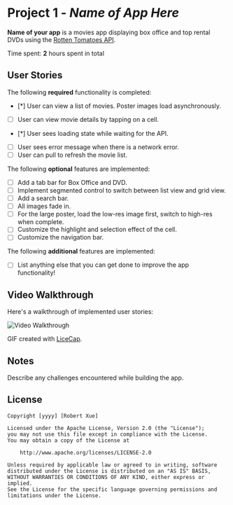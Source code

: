 # Project 1 - *Name of App Here*

**Name of your app** is a movies app displaying box office and top rental DVDs using the [Rotten Tomatoes API](http://developer.rottentomatoes.com/docs/read/JSON).

Time spent: **2** hours spent in total

## User Stories

The following **required** functionality is completed:

- [\*] User can view a list of movies. Poster images load asynchronously.
- [ ] User can view movie details by tapping on a cell.
- [\*] User sees loading state while waiting for the API.
- [ ] User sees error message when there is a network error.
- [ ] User can pull to refresh the movie list.

The following **optional** features are implemented:

- [ ] Add a tab bar for Box Office and DVD.
- [ ] Implement segmented control to switch between list view and grid view.
- [ ] Add a search bar.
- [ ] All images fade in.
- [ ] For the large poster, load the low-res image first, switch to high-res when complete.
- [ ] Customize the highlight and selection effect of the cell.
- [ ] Customize the navigation bar.

The following **additional** features are implemented:

- [ ] List anything else that you can get done to improve the app functionality!

## Video Walkthrough 

Here's a walkthrough of implemented user stories:

<img src='http://i.imgur.com/link/to/your/gif/file.gif' title='Video Walkthrough' width='' alt='Video Walkthrough' />

GIF created with [LiceCap](http://www.cockos.com/licecap/).

## Notes

Describe any challenges encountered while building the app.

## License

    Copyright [yyyy] [Robert Xue]

    Licensed under the Apache License, Version 2.0 (the "License");
    you may not use this file except in compliance with the License.
    You may obtain a copy of the License at

        http://www.apache.org/licenses/LICENSE-2.0

    Unless required by applicable law or agreed to in writing, software
    distributed under the License is distributed on an "AS IS" BASIS,
    WITHOUT WARRANTIES OR CONDITIONS OF ANY KIND, either express or implied.
    See the License for the specific language governing permissions and
    limitations under the License.
